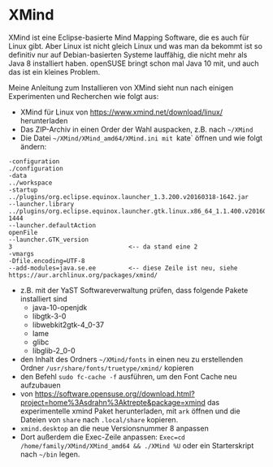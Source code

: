 # XMind

XMind ist eine Eclipse-basierte Mind Mapping Software, die es auch für Linux gibt. Aber Linux ist nicht gleich Linux und was man da bekommt ist so definitiv nur auf Debian-basierten Systeme lauffähig, die nicht mehr als Java 8 installiert haben. openSUSE bringt schon mal Java 10 mit, und auch das ist ein kleines Problem.

Meine Anleitung zum Installieren von XMind sieht nun nach einigen Experimenten und Recherchen wie folgt aus:

* XMind für Linux von https://www.xmind.net/download/linux/ herunterladen
* Das ZIP-Archiv in einen Order der Wahl auspacken, z.B. nach `~/XMind`
* Die Datei `~/XMind/XMind_amd64/XMind.ini mit `kate` öffnen und wie folgt ändern:

```
-configuration
./configuration
-data
../workspace
-startup
../plugins/org.eclipse.equinox.launcher_1.3.200.v20160318-1642.jar
--launcher.library
../plugins/org.eclipse.equinox.launcher.gtk.linux.x86_64_1.1.400.v20160518-1444
--launcher.defaultAction
openFile
--launcher.GTK_version
3                                <-- da stand eine 2
-vmargs
-Dfile.encoding=UTF-8
--add-modules=java.se.ee         <-- diese Zeile ist neu, siehe https://aur.archlinux.org/packages/xmind/
```
* z.B. mit der YaST Softwareverwaltung prüfen, dass folgende Pakete installiert sind
  * java-10-openjdk
  * libgtk-3-0
  * libwebkit2gtk-4_0-37
  * lame 
  * glibc
  * libglib-2_0-0
* den Inhalt des Ordners `~/XMind/fonts` in einen neu zu erstellenden Ordner `/usr/share/fonts/truetype/xmind/` kopieren
* den Befehl `sudo fc-cache -f` ausführen, um den Font Cache neu aufzubauen
* von https://software.opensuse.org//download.html?project=home%3Asdrahn%3Aktrepte&package=xmind das experimentelle xmind Paket herunterladen, mit `ark` öffnen und die Dateien von `share` nach `.local/share` kopieren.
* `xmind.desktop` an die neue Versionsnummer 8 anpassen
* Dort außerdem die Exec-Zeile anpassen: `Exec=cd /home/family/XMind/XMind_amd64 && ./XMind %U` oder ein Starterskript nach `~/bin` legen.

